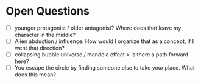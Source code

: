 # Open Questions

- [ ] younger protagonist / older antagonist? Where does that leave my character in the middle?
- [ ] Alien abduction / influence. How would I organize that as a concept, if I went that direction?
- [ ] collapsing bubble universe / mandela effect > is there a path forward here? 
- [ ] You escape the circle by finding someone else to take your place. What does this mean?
